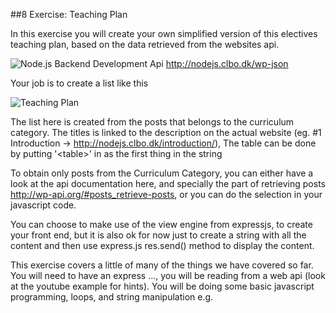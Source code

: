 #\#8 Exercise: Teaching Plan

In this exercise you will create your own simplified version of this electives teaching plan, based on the data retrieved from the websites api.

![Node.js Backend Development Api](https://raw.githubusercontent.com/keanodejs/08_Exercise_Teaching_Plan/master/img/Screen%20Shot%202015-10-17%20at%2018.46.53.png)
http://nodejs.clbo.dk/wp-json

Your job is to create a list like this

![Teaching Plan](https://raw.githubusercontent.com/keanodejs/08_Exercise_Teaching_Plan/master/img/Screen%20Shot%202015-10-18%20at%2000.30.27.png)

The list here is created from the posts that belongs to the curriculum category. The titles is linked to the description on the actual website (eg. #1 Introduction -> http://nodejs.clbo.dk/introduction/), The table can be done by putting '\<table\>' in as the first thing in the string

To obtain only posts from the Curriculum Category, you can either have a look at the api documentation here, and specially the part of retrieving posts http://wp-api.org/#posts_retrieve-posts, or you can do the selection in your javascript code.

You can choose to make use of the view engine from expressjs, to create your front end, but it is also ok for now just to create a string with all the content and then use express.js res.send() method to display the content.

This exercise covers a little of many of the things we have covered so far.
You will need to have an express …, you will be reading from a web api (look at the youtube example for hints). You will be doing some basic javascript programming, loops, and string manipulation e.g.



